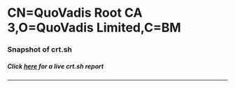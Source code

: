 # CN=QuoVadis Root CA 3,O=QuoVadis Limited,C=BM
### Snapshot of crt.sh
##### Click [here](https://crt.sh/?q=Serial_07E5) for a live crt.sh report

---

